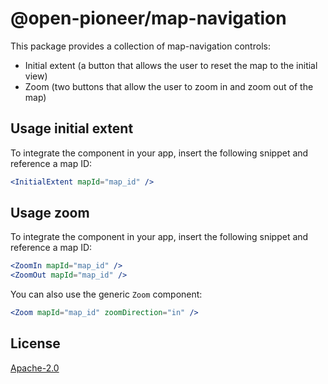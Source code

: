 # @open-pioneer/map-navigation

This package provides a collection of map-navigation controls:

-   Initial extent (a button that allows the user to reset the map to the initial view)
-   Zoom (two buttons that allow the user to zoom in and zoom out of the map)

## Usage initial extent

To integrate the component in your app, insert the following snippet and reference a map ID:

```jsx
<InitialExtent mapId="map_id" />
```

## Usage zoom

To integrate the component in your app, insert the following snippet and reference a map ID:

```jsx
<ZoomIn mapId="map_id" />
<ZoomOut mapId="map_id" />
```

You can also use the generic `Zoom` component:

```jsx
<Zoom mapId="map_id" zoomDirection="in" />
```

## License

[Apache-2.0](https://www.apache.org/licenses/LICENSE-2.0)
